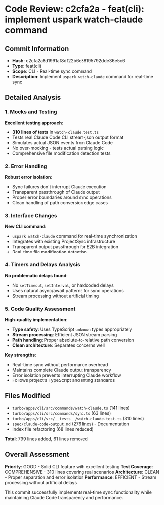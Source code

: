 # Code Review: c2cfa2a - feat(cli): implement uspark watch-claude command

## Commit Information

- **Hash**: c2cfa2a8d1991af8df22b6e38195792dde36e5c6
- **Type**: feat(cli)
- **Scope**: CLI - Real-time sync command
- **Description**: Implement `uspark watch-claude` command for real-time sync

## Detailed Analysis

### 1. Mocks and Testing

**Excellent testing approach**:

- **310 lines of tests** in `watch-claude.test.ts`
- Tests real Claude Code CLI stream-json output format
- Simulates actual JSON events from Claude Code
- No over-mocking - tests actual parsing logic
- Comprehensive file modification detection tests

### 2. Error Handling

**Robust error isolation**:

- Sync failures don't interrupt Claude execution
- Transparent passthrough of Claude output
- Proper error boundaries around sync operations
- Clean handling of path conversion edge cases

### 3. Interface Changes

**New CLI command**:

- `uspark watch-claude` command for real-time synchronization
- Integrates with existing ProjectSync infrastructure
- Transparent output passthrough for E2B integration
- Real-time file modification detection

### 4. Timers and Delays Analysis

**No problematic delays found**:

- No `setTimeout`, `setInterval`, or hardcoded delays
- Uses natural async/await patterns for sync operations
- Stream processing without artificial timing

### 5. Code Quality Assessment

**High-quality implementation**:

- **Type safety**: Uses TypeScript `unknown` types appropriately
- **Stream processing**: Efficient JSON stream parsing
- **Path handling**: Proper absolute-to-relative path conversion
- **Clean architecture**: Separates concerns well

**Key strengths**:

- Real-time sync without performance overhead
- Maintains complete Claude output transparency
- Error isolation prevents interrupting Claude workflow
- Follows project's TypeScript and linting standards

## Files Modified

- `turbo/apps/cli/src/commands/watch-claude.ts` (141 lines)
- `turbo/apps/cli/src/commands/sync.ts` (63 lines)
- `turbo/apps/cli/src/__tests__/watch-claude.test.ts` (310 lines)
- `spec/claude-code-output.md` (276 lines) - Documentation
- Index file refactoring (68 lines reduced)

**Total**: 799 lines added, 61 lines removed

## Overall Assessment

**Priority**: GOOD - Solid CLI feature with excellent testing
**Test Coverage**: COMPREHENSIVE - 310 lines covering real scenarios
**Architecture**: CLEAN - Proper separation and error isolation
**Performance**: EFFICIENT - Stream processing without artificial delays

This commit successfully implements real-time sync functionality while maintaining Claude Code transparency and performance.
